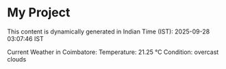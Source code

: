 # My Project

This content is dynamically generated in Indian Time (IST): 2025-09-28 03:07:46 IST


Current Weather in Coimbatore:
Temperature: 21.25 °C
Condition: overcast clouds

